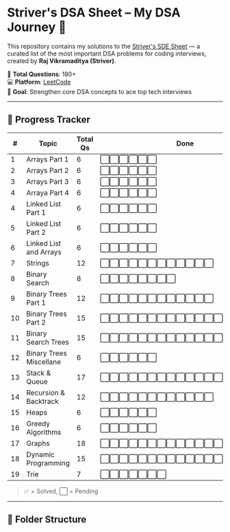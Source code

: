 # Striver's DSA Sheet – My DSA Journey 🚀

This repository contains my solutions to the [Striver's SDE Sheet](https://takeuforward.org/interviews/strivers-sde-sheet-top-coding-interview-problems/) — a curated list of the most important DSA problems for coding interviews, created by **Raj Vikramaditya (Striver)**.

📌 **Total Questions**: 180+  
💻 **Platform**: [LeetCode](https://leetcode.com/u/zah_m07/)  
🧠 **Goal**: Strengthen core DSA concepts to ace top tech interviews

---

## 📅 Progress Tracker

| #  | Topic                  | Total Qs | Done |
|----|------------------------|----------|------|
| 1  | Arrays Part 1          | 6        | ⬜⬜⬜⬜⬜⬜ |
| 2  | Arrays Part 2          | 6        | ⬜⬜⬜⬜⬜⬜ |
| 3  | Arrays Part 3          | 6        | ⬜⬜⬜⬜⬜⬜ |
| 4  | Arraya Part 4          | 6        | ⬜⬜⬜⬜⬜⬜ |
| 4  | Linked List Part 1     | 6        | ⬜⬜⬜⬜⬜⬜ |
| 5  | Linked List Part 2     | 6        | ⬜⬜⬜⬜⬜⬜ |
| 6  | Linked List and Arrays | 6        | ⬜⬜⬜⬜⬜⬜ |
| 7  | Strings                | 12       | ⬜⬜⬜⬜⬜⬜⬜⬜⬜⬜⬜⬜ |
| 8  | Binary Search          | 8        | ⬜⬜⬜⬜⬜⬜⬜⬜ |
| 9  | Binary Trees Part 1    | 12       | ⬜⬜⬜⬜⬜⬜⬜⬜⬜⬜⬜⬜ |
| 10 | Binary Trees Part 2    | 15       | ⬜⬜⬜⬜⬜⬜⬜⬜⬜⬜⬜⬜⬜⬜⬜ |
| 11 | Binary Search Trees    | 15       | ⬜⬜⬜⬜⬜⬜⬜⬜⬜⬜⬜⬜⬜⬜⬜ |
| 12 | Binary Trees Miscellane|6         | ⬜⬜⬜⬜⬜⬜ |
| 13 | Stack & Queue          | 17       | ⬜⬜⬜⬜⬜⬜⬜⬜⬜⬜⬜⬜⬜⬜⬜⬜⬜ |
| 14 | Recursion & Backtrack  | 12       | ⬜⬜⬜⬜⬜⬜⬜⬜⬜⬜⬜⬜ |
| 15 | Heaps                  | 6        | ⬜⬜⬜⬜⬜⬜ |
| 16 | Greedy Algorithms      | 6        | ⬜⬜⬜⬜⬜⬜ |
| 17 | Graphs                 | 18       | ⬜⬜⬜⬜⬜⬜⬜⬜⬜⬜⬜⬜⬜⬜⬜⬜⬜⬜ |
| 18 | Dynamic Programming    | 15       | ⬜⬜⬜⬜⬜⬜⬜⬜⬜⬜⬜⬜⬜⬜⬜ |
| 19 | Trie                   | 7        | ⬜⬜⬜⬜⬜⬜⬜ |

> ✅ = Solved, ⬜ = Pending

---

## 📂 Folder Structure

